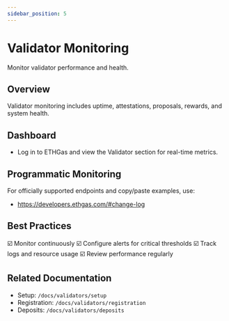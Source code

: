 ```yaml
---
sidebar_position: 5
---
```


# Validator Monitoring

Monitor validator performance and health.

## Overview

Validator monitoring includes uptime, attestations, proposals, rewards, and system health.

## Dashboard

- Log in to ETHGas and view the Validator section for real-time metrics.

## Programmatic Monitoring

For officially supported endpoints and copy/paste examples, use:

- https://developers.ethgas.com/#change-log

## Best Practices

☑️ Monitor continuously
☑️ Configure alerts for critical thresholds
☑️ Track logs and resource usage
☑️ Review performance regularly

## Related Documentation

- Setup: `/docs/validators/setup`
- Registration: `/docs/validators/registration`
- Deposits: `/docs/validators/deposits` 